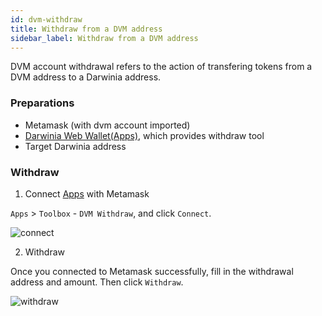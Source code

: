 ```yaml
---
id: dvm-withdraw
title: Withdraw from a DVM address
sidebar_label: Withdraw from a DVM address
---
```


DVM account withdrawal refers to the action of transfering tokens from a DVM address to a Darwinia address.

### Preparations

- Metamask (with dvm account imported)
- [Darwinia Web Wallet(Apps)](https://apps.darwinia.network/#/account), which provides withdraw tool
- Target Darwinia address

### Withdraw

1. Connect [Apps](https://apps.darwinia.network/#/account) with Metamask

`Apps` > `Toolbox` - `DVM Withdraw`, and click `Connect`.

![connect](assets/pangolin/pangolin-tut-dvm-withdraw-01.png)

2. Withdraw

Once you connected to Metamask successfully, fill in the withdrawal address and amount. Then click `Withdraw`.

![withdraw](assets/pangolin/pangolin-tut-dvm-withdraw-02.png)
